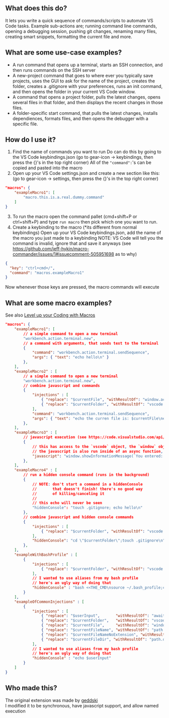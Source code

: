 ## What does this do?
It lets you write a quick sequence of commands/scripts to automate VS Code tasks.
Example sub-actions are; running command line commands, opening a debugging session, pushing git changes, renaming many files, creating smart snippets, formatting the current file and more.

## What are some use-case examples?
- A run command that opens up a terminal, starts an SSH connection, and then runs commands on the SSH server
- A new-project command that goes to where ever you typically save projects, uses the GUI to ask for the name of the project, creates the folder, creates a .gitignore with your preferences, runs an init command, and then opens the folder in your current VS Code window.
- A command that opens a project folder, pulls the latest changes, opens several files in that folder, and then displays the recent changes in those files.
- A folder-specific start command, that pulls the latest changes, installs dependiences, formats files, and then opens the debugger with a specific file.

## How do I use it?
1. Find the name of commands you want to run 
Do can do this by going to the VS Code keybindings.json
(go to gear-icon -> keybindings, then press the {}'s in the top right corner)
All of the `"command":`'s can be copied and pasted into the macro
2. Open up your VS Code settings.json and create a new section like this:
(go to gear-icon -> settings, then press the {}'s in the top right corner)
```json
"macros": {
    "exampleMacro1": [
        "macro.this.is.a.real.dummy.command"
    ]
}
```
3. To run the macro open the command pallet (cmd+shift+P or ctrl+shift+P) and type `run macro` then pick which one you want to run.
4. Create a keybinding to the macro (*its different from normal keybindings)
Open up your VS Code keybindings.json, add the name of the macro you just made to a keybinding
NOTE: VS Code will tell you the command is invalid, ignore that and save it anyways
(see https://github.com/jeff-hykin/macro-commander/issues/1#issuecomment-505951698 as to why)
```json
{
  "key": "ctrl+cmd+/",
  "command": "macros.exampleMacro1"
}
```
Now whenever those keys are pressed, the macro commands will execute

## What are some macro examples?
See also [Level up your Coding with Macros](http://gedd.ski/post/level-up-coding-with-macros/) 
```json
"macros": {
    "exampleMacro1": [
        // a simple command to open a new terminal
        "workbench.action.terminal.new",
        // a command with arguments, that sends text to the terminal
        {
            "command": "workbench.action.terminal.sendSequence", 
            "args": { "text": "echo hello\n" }
        },
    ],
    "exampleMacro2" : [
        // a simple command to open a new terminal
        "workbench.action.terminal.new",
        // combine javascript and commands
        {
            "injections" : [
                { "replace": "$currentFile", "withResultOf": "window.activeTextEditor.document.uri.fsPath" },
                { "replace": "$currentFolder", "withResultOf": "vscode.workspace.rootPath" },
            ],
            "command": "workbench.action.terminal.sendSequence",
            "args": { "text": "echo the curren file is: $currentFile\necho the current folder is: $currentFolder\n" }
        },
    ],
    "exampleMacro3" : [
        // javascript execution (see https://code.visualstudio.com/api/extension-capabilities/common-capabilities)
        {
            // this has access to the `vscode` object, the `window` object and the `path` object (from node path)
            // the javascript is also run inside of an async function, meaning you can use the `await` keyword
            "javascript": "window.showInformationMessage(`You entered: ${await window.showInputBox()}`)"
        },
    ],
    "exampleMacro4" : [
        // run a hidden console command (runs in the background)
        {
            // NOTE: don't start a command in a hiddenConsole
            //       that doesn't finish! there's no good way 
            //       of killing/canceling it
            // 
            // this echo will never be seen
            "hiddenConsole": "touch .gitignore; echo hello\n"
        },
        // combine javascript and hidden console commands
        {
            "injections" : [
                { "replace": "$currentFolder", "withResultOf": "vscode.workspace.rootPath" },
            ],
            "hiddenConsole": "cd \"$currentFolder\";touch .gitignore\n",
        },
    ],
    "exampleWithBashProfile" : [
        {
            "injections" : [
                { "replace": "$currentFolder", "withResultOf": "vscode.workspace.rootPath" }
            ],
            // I wanted to use aliases from my bash profile
            // here's an ugly way of doing that
            "hiddenConsole" : "bash <<THE_CMD\nsource ~/.bash_profile;cd \"$currentFolder\";\necho now I can use aliases\nTHE_CMD"
        }
    ],
    "exampleOfCommonInjections" : [
        {
            "injections" : [
                { "replace": "$userInput",       "withResultOf": "await window.showInputBox()" },
                { "replace": "$currentFolder",   "withResultOf": "vscode.workspace.rootPath" },
                { "replace": "$currentFile",     "withResultOf": "window.activeTextEditor.document.uri.fsPath" },
                { "replace": "$currentFileName", "withResultOf": "path.basename(window.activeTextEditor.document.uri.fsPath)" },
                { "replace": "$currentFileNameNoExtension", "withResultOf": "path.basename(window.activeTextEditor.document.uri.fsPath).replace(/\\.[^/.]+$/, '')" },
                { "replace": "$currentFileDir", "withResultOf": "path.dirname(window.activeTextEditor.document.uri.fsPath)" },
            ],
            // I wanted to use aliases from my bash profile
            // here's an ugly way of doing that
            "hiddenConsole" : "echo $userInput"
        }
    ]
}
```

## Who made this?
The original extension was made by [geddski](http://gedd.ski)
<br>I modified it to be synchronous, have javascript support, and allow named execution
